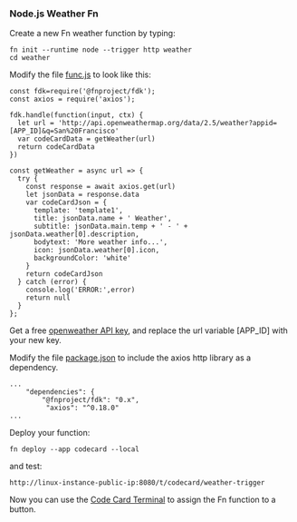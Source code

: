 ### Node.js Weather Fn

Create a new Fn weather function by typing:

	fn init --runtime node --trigger http weather
	cd weather

Modify the file [func.js](func.js) to look like this:
```
const fdk=require('@fnproject/fdk');
const axios = require('axios');

fdk.handle(function(input, ctx) {
  let url = 'http://api.openweathermap.org/data/2.5/weather?appid=[APP_ID]&q=San%20Francisco'
  var codeCardData = getWeather(url)
  return codeCardData
})

const getWeather = async url => {
  try {
    const response = await axios.get(url)
    let jsonData = response.data
    var codeCardJson = {
      template: 'template1',
      title: jsonData.name + ' Weather',
      subtitle: jsonData.main.temp + ' - ' +  jsonData.weather[0].description,
      bodytext: 'More weather info...',
      icon: jsonData.weather[0].icon,
      backgroundColor: 'white'
    }
    return codeCardJson
  } catch (error) {
    console.log('ERROR:',error)
    return null
  }
};

```

Get a free [openweather API key](https://openweathermap.org/appid), and replace the url variable [APP_ID] with your new key.

Modify the file [package.json](package.json) to include the axios http library as a dependency.

```
...
	"dependencies": {
     	"@fnproject/fdk": "0.x",
         "axios": "^0.18.0"
...
```

Deploy your function:
	
	fn deploy --app codecard --local

and test:

	http://linux-instance-public-ip:8080/t/codecard/weather-trigger
Now you can use the [Code Card Terminal](https://github.com/noelportugal/codecard/tree/master/terminal) to assign the Fn function to a button.